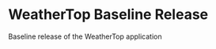 WeatherTop Baseline Release
=========================

Baseline release of the WeatherTop application
